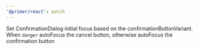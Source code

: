 ```yaml
---
'@primer/react': patch
---
```


Set ConfirmationDialog initial focus based on the confirmationButtonVariant. When `danger` autoFocus the cancel button, otherwise autoFocus the confirmation button
